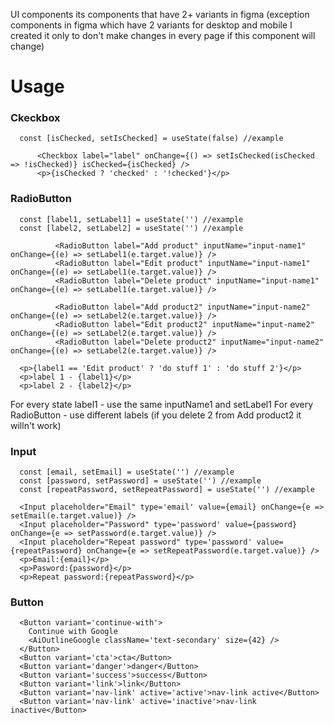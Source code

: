 UI components its components that have 2+ variants in figma (exception components in figma which have 2 variants for desktop and mobile I created it only to don't make changes in every page if this component will change)


# Usage

### Ckeckbox
```tsx
  const [isChecked, setIsChecked] = useState(false) //example

      <Checkbox label="label" onChange={() => setIsChecked(isChecked => !isChecked)} isChecked={isChecked} />
      <p>{isChecked ? 'checked' : '!checked'}</p>
```


### RadioButton

```tsx
  const [label1, setLabel1] = useState('') //example
  const [label2, setLabel2] = useState('') //example

          <RadioButton label="Add product" inputName="input-name1" onChange={(e) => setLabel1(e.target.value)} />
          <RadioButton label="Edit product" inputName="input-name1" onChange={(e) => setLabel1(e.target.value)} />
          <RadioButton label="Delete product" inputName="input-name1" onChange={(e) => setLabel1(e.target.value)} />

          <RadioButton label="Add product2" inputName="input-name2" onChange={(e) => setLabel2(e.target.value)} />
          <RadioButton label="Edit product2" inputName="input-name2" onChange={(e) => setLabel2(e.target.value)} />
          <RadioButton label="Delete product2" inputName="input-name2" onChange={(e) => setLabel2(e.target.value)} />

  <p>{label1 == 'Edit product' ? 'do stuff 1' : 'do stuff 2'}</p>
  <p>label 1 - {label1}</p>
  <p>label 2 - {label2}</p>

```
For every state label1 - use the same inputName1 and setLabel1
For every RadioButton - use different labels (if you delete 2 from Add product2 it willn't work)

### Input
```tsx
  const [email, setEmail] = useState('') //example
  const [password, setPassword] = useState('') //example
  const [repeatPassword, setRepeatPassword] = useState('') //example
  
  <Input placeholder="Email" type='email' value={email} onChange={e => setEmail(e.target.value)} />
  <Input placeholder="Password" type='password' value={password} onChange={e => setPassword(e.target.value)} />
  <Input placeholder="Repeat password" type='password' value={repeatPassword} onChange={e => setRepeatPassword(e.target.value)} />
  <p>Email:{email}</p>
  <p>Pasword:{password}</p>
  <p>Repeat password:{repeatPassword}</p>

```

### Button
```tsx
  <Button variant='continue-with'>
    Continue with Google
    <AiOutlineGoogle className='text-secondary' size={42} />
  </Button>
  <Button variant='cta'>cta</Button>
  <Button variant='danger'>danger</Button>
  <Button variant='success'>success</Button>
  <Button variant='link'>link</Button>
  <Button variant='nav-link' active='active'>nav-link active</Button>
  <Button variant='nav-link' active='inactive'>nav-link inactive</Button>
```